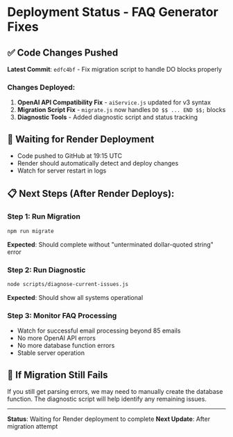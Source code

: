 # Deployment Status - FAQ Generator Fixes

## ✅ Code Changes Pushed
**Latest Commit**: `edfc4bf` - Fix migration script to handle DO blocks properly

### Changes Deployed:
1. **OpenAI API Compatibility Fix** - `aiService.js` updated for v3 syntax
2. **Migration Script Fix** - `migrate.js` now handles `DO $$ ... END $$;` blocks
3. **Diagnostic Tools** - Added diagnostic script and status tracking

## 🔄 Waiting for Render Deployment
- Code pushed to GitHub at 19:15 UTC
- Render should automatically detect and deploy changes
- Watch for server restart in logs

## 📋 Next Steps (After Render Deploys):

### Step 1: Run Migration
```bash
npm run migrate
```
**Expected**: Should complete without "unterminated dollar-quoted string" error

### Step 2: Run Diagnostic
```bash
node scripts/diagnose-current-issues.js
```
**Expected**: Should show all systems operational

### Step 3: Monitor FAQ Processing
- Watch for successful email processing beyond 85 emails
- No more OpenAI API errors
- No more database function errors
- Stable server operation

## 🚨 If Migration Still Fails
If you still get parsing errors, we may need to manually create the database function. The diagnostic script will help identify any remaining issues.

---
**Status**: Waiting for Render deployment to complete
**Next Update**: After migration attempt